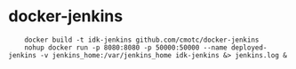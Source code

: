 # docker-jenkins

        docker build -t idk-jenkins github.com/cmotc/docker-jenkins
        nohup docker run -p 8080:8080 -p 50000:50000 --name deployed-jenkins -v jenkins_home:/var/jenkins_home idk-jenkins &> jenkins.log &
